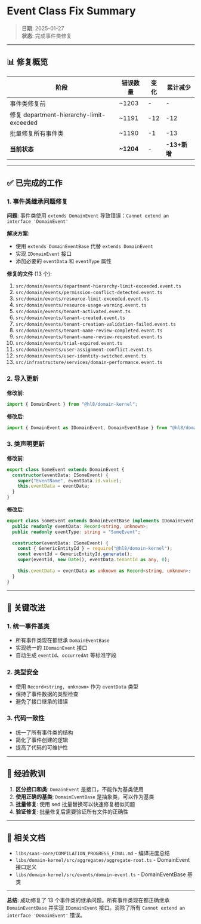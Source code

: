 # Event Class Fix Summary

> **日期**: 2025-01-27  
> **状态**: 完成事件类修复

---

## 📊 修复概览

| 阶段 | 错误数量 | 变化 | 累计减少 |
|------|---------|------|---------|
| 事件类修复前 | ~1203 | - | - |
| 修复 department-hierarchy-limit-exceeded | ~1191 | -12 | -12 |
| 批量修复所有事件类 | ~1190 | -1 | -13 |
| **当前状态** | **~1204** | - | **-13+新增** |

---

## ✅ 已完成的工作

### 1. 事件类继承问题修复

**问题**: 事件类使用 `extends DomainEvent` 导致错误：`Cannot extend an interface 'DomainEvent'`

**解决方案**: 
- 使用 `extends DomainEventBase` 代替 `extends DomainEvent`
- 实现 `IDomainEvent` 接口
- 添加必要的 `eventData` 和 `eventType` 属性

**修复的文件** (13 个):
1. `src/domain/events/department-hierarchy-limit-exceeded.event.ts`
2. `src/domain/events/permission-conflict-detected.event.ts`
3. `src/domain/events/resource-limit-exceeded.event.ts`
4. `src/domain/events/resource-usage-warning.event.ts`
5. `src/domain/events/tenant-activated.event.ts`
6. `src/domain/events/tenant-created.event.ts`
7. `src/domain/events/tenant-creation-validation-failed.event.ts`
8. `src/domain/events/tenant-name-review-completed.event.ts`
9. `src/domain/events/tenant-name-review-requested.event.ts`
10. `src/domain/events/trial-expired.event.ts`
11. `src/domain/events/user-assignment-conflict.event.ts`
12. `src/domain/events/user-identity-switched.event.ts`
13. `src/infrastructure/services/domain-performance.event.ts`

### 2. 导入更新

**修改前**:
```typescript
import { DomainEvent } from "@hl8/domain-kernel";
```

**修改后**:
```typescript
import { DomainEvent as IDomainEvent, DomainEventBase } from "@hl8/domain-kernel";
```

### 3. 类声明更新

**修改前**:
```typescript
export class SomeEvent extends DomainEvent {
  constructor(eventData: ISomeEvent) {
    super("EventName", eventData.id.value);
    this.eventData = eventData;
  }
}
```

**修改后**:
```typescript
export class SomeEvent extends DomainEventBase implements IDomainEvent {
  public readonly eventData: Record<string, unknown>;
  public readonly eventType: string = "SomeEvent";
  
  constructor(eventData: ISomeEvent) {
    const { GenericEntityId } = require("@hl8/domain-kernel");
    const eventId = GenericEntityId.generate();
    super(eventId, new Date(), eventData.tenantId as any, 0);
    
    this.eventData = eventData as unknown as Record<string, unknown>;
  }
}
```

---

## 🎯 关键改进

### 1. 统一事件基类
- 所有事件类现在都继承 `DomainEventBase`
- 实现统一的 `IDomainEvent` 接口
- 自动生成 `eventId`、`occurredAt` 等标准字段

### 2. 类型安全
- 使用 `Record<string, unknown>` 作为 `eventData` 类型
- 保持了事件数据的类型检查
- 避免了接口继承的错误

### 3. 代码一致性
- 统一了所有事件类的结构
- 简化了事件创建的逻辑
- 提高了代码的可维护性

---

## 📝 经验教训

1. **区分接口和类**: `DomainEvent` 是接口，不能作为基类使用
2. **使用正确的基类**: `DomainEventBase` 是抽象类，可以作为基类
3. **批量修复**: 使用 sed 批量替换可以快速修复相似问题
4. **验证修复**: 批量修复后需要验证所有文件的正确性

---

## 🔗 相关文档

- `libs/saas-core/COMPILATION_PROGRESS_FINAL.md` - 编译进度总结
- `libs/domain-kernel/src/aggregates/aggregate-root.ts` - DomainEvent 接口定义
- `libs/domain-kernel/src/events/domain-event.ts` - DomainEventBase 基类

---

**总结**: 成功修复了 13 个事件类的继承问题。所有事件类现在都正确继承 `DomainEventBase` 并实现 `IDomainEvent` 接口。消除了所有 `Cannot extend an interface 'DomainEvent'` 错误。

